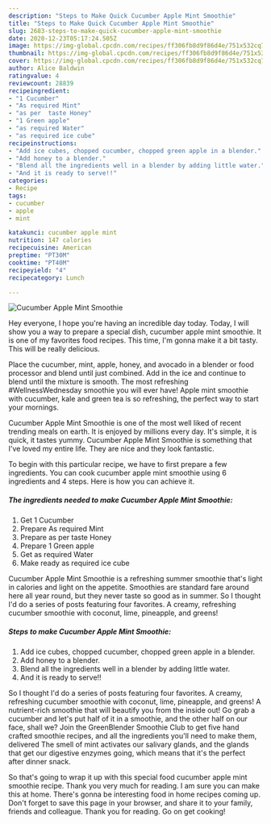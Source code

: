 ```yaml
---
description: "Steps to Make Quick Cucumber Apple Mint Smoothie"
title: "Steps to Make Quick Cucumber Apple Mint Smoothie"
slug: 2683-steps-to-make-quick-cucumber-apple-mint-smoothie
date: 2020-12-23T05:17:24.505Z
image: https://img-global.cpcdn.com/recipes/ff306fb8d9f86d4e/751x532cq70/cucumber-apple-mint-smoothie-recipe-main-photo.jpg
thumbnail: https://img-global.cpcdn.com/recipes/ff306fb8d9f86d4e/751x532cq70/cucumber-apple-mint-smoothie-recipe-main-photo.jpg
cover: https://img-global.cpcdn.com/recipes/ff306fb8d9f86d4e/751x532cq70/cucumber-apple-mint-smoothie-recipe-main-photo.jpg
author: Alice Baldwin
ratingvalue: 4
reviewcount: 28839
recipeingredient:
- "1 Cucumber"
- "As required Mint"
- "as per  taste Honey"
- "1 Green apple"
- "as required Water"
- "as required ice cube"
recipeinstructions:
- "Add ice cubes, chopped cucumber, chopped green apple in a blender."
- "Add honey to a blender."
- "Blend all the ingredients well in a blender by adding little water."
- "And it is ready to serve!!"
categories:
- Recipe
tags:
- cucumber
- apple
- mint

katakunci: cucumber apple mint 
nutrition: 147 calories
recipecuisine: American
preptime: "PT30M"
cooktime: "PT40M"
recipeyield: "4"
recipecategory: Lunch

---
```



![Cucumber Apple Mint Smoothie](https://img-global.cpcdn.com/recipes/ff306fb8d9f86d4e/751x532cq70/cucumber-apple-mint-smoothie-recipe-main-photo.jpg)

Hey everyone, I hope you're having an incredible day today. Today, I will show you a way to prepare a special dish, cucumber apple mint smoothie. It is one of my favorites food recipes. This time, I'm gonna make it a bit tasty. This will be really delicious.

Place the cucumber, mint, apple, honey, and avocado in a blender or food processor and blend until just combined. Add in the ice and continue to blend until the mixture is smooth. The most refreshing #WellnessWednesday smoothie you will ever have! Apple mint smoothie with cucumber, kale and green tea is so refreshing, the perfect way to start your mornings.

Cucumber Apple Mint Smoothie is one of the most well liked of recent trending meals on earth. It is enjoyed by millions every day. It's simple, it is quick, it tastes yummy. Cucumber Apple Mint Smoothie is something that I've loved my entire life. They are nice and they look fantastic.


To begin with this particular recipe, we have to first prepare a few ingredients. You can cook cucumber apple mint smoothie using 6 ingredients and 4 steps. Here is how you can achieve it.

<!--inarticleads1-->

##### The ingredients needed to make Cucumber Apple Mint Smoothie:

1. Get 1 Cucumber
1. Prepare As required Mint
1. Prepare as per  taste Honey
1. Prepare 1 Green apple
1. Get as required Water
1. Make ready as required ice cube


Cucumber Apple Mint Smoothie is a refreshing summer smoothie that&#39;s light in calories and light on the appetite. Smoothies are standard fare around here all year round, but they never taste so good as in summer. So I thought I&#39;d do a series of posts featuring four favorites. A creamy, refreshing cucumber smoothie with coconut, lime, pineapple, and greens! 

<!--inarticleads2-->

##### Steps to make Cucumber Apple Mint Smoothie:

1. Add ice cubes, chopped cucumber, chopped green apple in a blender.
1. Add honey to a blender.
1. Blend all the ingredients well in a blender by adding little water.
1. And it is ready to serve!!


So I thought I&#39;d do a series of posts featuring four favorites. A creamy, refreshing cucumber smoothie with coconut, lime, pineapple, and greens! A nutrient-rich smoothie that will beautify you from the inside out! Go grab a cucumber and let&#39;s put half of it in a smoothie, and the other half on our face, shall we? Join the GreenBlender Smoothie Club to get five hand crafted smoothie recipes, and all the ingredients you&#39;ll need to make them, delivered The smell of mint activates our salivary glands, and the glands that get our digestive enzymes going, which means that it&#39;s the perfect after dinner snack. 

So that's going to wrap it up with this special food cucumber apple mint smoothie recipe. Thank you very much for reading. I am sure you can make this at home. There's gonna be interesting food in home recipes coming up. Don't forget to save this page in your browser, and share it to your family, friends and colleague. Thank you for reading. Go on get cooking!
